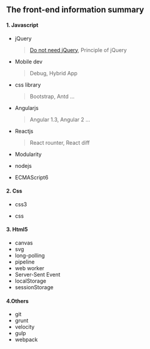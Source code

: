 ## The front-end information summary

#### 1. Javascript

* jQuery
  > [Do not need jQuery](https://github.com/oneuijs/You-Dont-Need-jQuery/blob/master/README.md), Principle of jQuery

* Mobile dev
  > Debug, Hybrid App

* css library
  > Bootstrap, Antd ...

* Angularjs
  > Angular 1.3, Angular 2 ...

* Reactjs
  > React rounter, React diff

* Modularity

* nodejs

* ECMAScript6

#### 2. Css

* css3

* css

#### 3. Html5

* canvas
* svg
* long-polling
* pipeline
* web worker
* Server-Sent Event
* localStorage
* sessionStorage

#### 4.Others

* git
* grunt
* velocity
* gulp
* webpack

